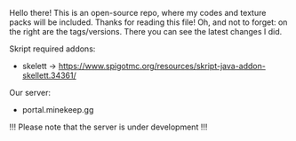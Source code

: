 Hello there! This is an open-source repo, where my codes and texture packs will be included. Thanks for reading this file!
Oh, and not to forget: on the right are the tags/versions. There you can see the latest changes I did.

Skript required addons:
- skelett -> https://www.spigotmc.org/resources/skript-java-addon-skellett.34361/

Our server:
- portal.minekeep.gg

!!! Please note that the server is under development !!!
